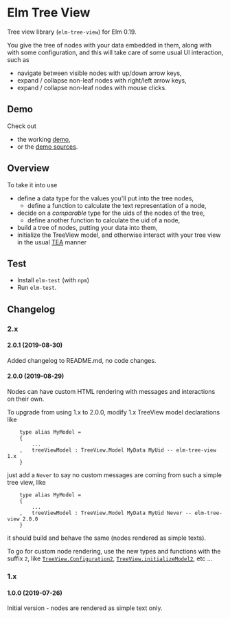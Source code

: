 # Elm Tree View
Tree view library (`elm-tree-view`) for Elm 0.19.

You give the tree of nodes with your data embedded
in them, along with with some configuration, and this will take care of
some usual UI interaction, such as
* navigate between visible nodes with up/down arrow keys,
* expand / collapse non-leaf nodes with right/left arrow keys,
* expand / collapse non-leaf nodes with mouse clicks.

## Demo
Check out
* the working [demo](https://dosarf.github.io/tree-view-demo/index.html),
* or the [demo sources](https://github.com/dosarf/elm-tree-view/tree/master/demo).

## Overview
To take it into use
* define a data type for the values you'll put into the tree nodes,
  * define a function to calculate the text representation of a node,
* decide on a _comparable_ type for the uids of the nodes of the tree,
  * define another function to calculate the uid of a node,
* build a tree of nodes, putting your data into them,
* initialize the TreeView model, and otherwise interact with your tree view
  in the usual [TEA](https://guide.elm-lang.org/architecture/) manner

## Test
* Install `elm-test` (with `npm`)
* Run `elm-test`.

## Changelog

### 2.x

#### 2.0.1 (2019-08-30)
Added changelog to README.md, no code changes.

#### 2.0.0 (2019-08-29)
Nodes can have custom HTML rendering with messages and interactions on their
own.

To upgrade from using 1.x to 2.0.0, modify 1.x TreeView model declarations
like

```
    type alias MyModel =
    {
        ...
    ,   treeViewModel : TreeView.Model MyData MyUid -- elm-tree-view 1.x
    }
```

just add a `Never` to say no custom messages are coming from such a simple tree
view, like

```
    type alias MyModel =
    {
        ...
    ,   treeViewModel : TreeView.Model MyData MyUid Never -- elm-tree-view 2.0.0
    }
```

it should build and behave the same (nodes rendered as simple texts).

To go for custom node rendering, use the new types and functions with the
suffix `2`, like [`TreeView.Configuration2`](TreeView#Configuration2),
[`TreeView.initializeModel2`](TreeView#initializeModel2), etc ...

### 1.x

#### 1.0.0 (2019-07-26)
Initial version - nodes are rendered as simple text only.
